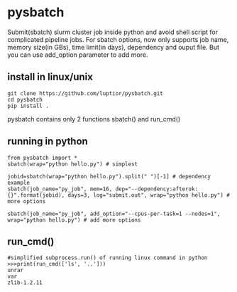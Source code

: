 # pysbatch

Submit(sbatch) slurm cluster job inside python and avoid shell script for complicated pipeline jobs. For sbatch options, now only supports job name, memory size(in GBs), time limit(in days), dependency and ouput file. But you can use add_option parameter to add more.

## install in linux/unix
```
git clone https://github.com/luptior/pysbatch.git
cd pysbatch
pip install .
```

pysbatch contains only 2 functions sbatch() and run_cmd()

## running in python
```
from pysbatch import *
sbatch(wrap="python hello.py") # simplest

jobid=sbatch(wrap="python hello.py").split(" ")[-1] # dependency example
sbatch(job_name="py_job", mem=16, dep="--dependency:afterok:{}".format(jobid), days=3, log="submit.out", wrap="python hello.py") # more options

sbatch(job_name="py_job", add_option="--cpus-per-task=1 --nodes=1", wrap="python hello.py") # add more options

```

## run_cmd()
```
#simplified subprocess.run() of running linux command in python
>>>print(run_cmd(['ls', '..']))
unrar
var
zlib-1.2.11
```
